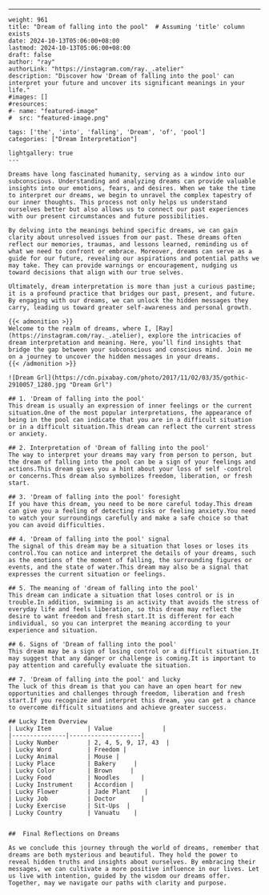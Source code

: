 ---
    weight: 961
    title: "Dream of falling into the pool"  # Assuming 'title' column exists
    date: 2024-10-13T05:06:00+08:00
    lastmod: 2024-10-13T05:06:00+08:00
    draft: false
    author: "ray"
    authorLink: "https://instagram.com/ray._.atelier"
    description: "Discover how 'Dream of falling into the pool' can interpret your future and uncover its significant meanings in your life."
    #images: []
    #resources:
    #- name: "featured-image"
    #  src: "featured-image.png"
    
    tags: ['the', 'into', 'falling', 'Dream', 'of', 'pool']
    categories: ["Dream Interpretation"]
    
    lightgallery: true
    ---
    
    Dreams have long fascinated humanity, serving as a window into our subconscious. Understanding and analyzing dreams can provide valuable insights into our emotions, fears, and desires. When we take the time to interpret our dreams, we begin to unravel the complex tapestry of our inner thoughts. This process not only helps us understand ourselves better but also allows us to connect our past experiences with our present circumstances and future possibilities.
    
    By delving into the meanings behind specific dreams, we can gain clarity about unresolved issues from our past. These dreams often reflect our memories, traumas, and lessons learned, reminding us of what we need to confront or embrace. Moreover, dreams can serve as a guide for our future, revealing our aspirations and potential paths we may take. They can provide warnings or encouragement, nudging us toward decisions that align with our true selves.
    
    Ultimately, dream interpretation is more than just a curious pastime; it is a profound practice that bridges our past, present, and future. By engaging with our dreams, we can unlock the hidden messages they carry, leading us toward greater self-awareness and personal growth.
    
    {{< admonition >}}
    Welcome to the realm of dreams, where I, [Ray](https://instagram.com/ray._.atelier), explore the intricacies of dream interpretation and meaning. Here, you’ll find insights that bridge the gap between your subconscious and conscious mind. Join me on a journey to uncover the hidden messages in your dreams.
    {{< /admonition >}}
    
    ![Dream Grl](https://cdn.pixabay.com/photo/2017/11/02/03/35/gothic-2910057_1280.jpg "Dream Grl")
    
    ## 1. 'Dream of falling into the pool'
    This dream is usually an expression of inner feelings or the current situation.One of the most popular interpretations, the appearance of being in the pool can indicate that you are in a difficult situation or in a difficult situation.This dream can reflect the current stress or anxiety.
    
    ## 2. Interpretation of 'Dream of falling into the pool'
    The way to interpret your dreams may vary from person to person, but the dream of falling into the pool can be a sign of your feelings and actions.This dream gives you a hint about your loss of self -control or concerns.This dream also symbolizes freedom, liberation, or fresh start.
    
    ## 3. 'Dream of falling into the pool' foresight
    If you have this dream, you need to be more careful today.This dream can give you a feeling of detecting risks or feeling anxiety.You need to watch your surroundings carefully and make a safe choice so that you can avoid difficulties.
    
    ## 4. 'Dream of falling into the pool' signal
    The signal of this dream may be a situation that loses or loses its control.You can notice and interpret the details of your dreams, such as the emotions of the moment of falling, the surrounding figures or events, and the state of water.This dream may also be a signal that expresses the current situation or feelings.
    
    ## 5. The meaning of 'dream of falling into the pool'
    This dream can indicate a situation that loses control or is in trouble.In addition, swimming is an activity that avoids the stress of everyday life and feels liberation, so this dream may reflect the desire to want freedom and fresh start.It is different for each individual, so you can interpret the meaning according to your experience and situation.
    
    ## 6. Signs of 'Dream of falling into the pool'
    This dream may be a sign of losing control or a difficult situation.It may suggest that any danger or challenge is coming.It is important to pay attention and carefully evaluate the situation.
    
    ## 7. 'Dream of falling into the pool' and lucky
    The luck of this dream is that you can have an open heart for new opportunities and challenges through freedom, liberation and fresh start.If you recognize and interpret this dream, you can get a chance to overcome difficult situations and achieve greater success.
    
    ## Lucky Item Overview
    | Lucky Item          | Value              |
    |---------------|--------------------|
    | Lucky Number        | 2, 4, 5, 9, 17, 43  |
    | Lucky Word          | Freedom |
    | Lucky Animal        | Mouse |
    | Lucky Place         | Bakery     |
    | Lucky Color         | Brown     |
    | Lucky Food          | Noodles      |
    | Lucky Instrument    | Accordion |
    | Lucky Flower        | Jade Plant    |
    | Lucky Job           | Doctor       |
    | Lucky Exercise      | Sit-Ups  |
    | Lucky Country       | Vanuatu    |
    
    
    ##  Final Reflections on Dreams
    
    As we conclude this journey through the world of dreams, remember that dreams are both mysterious and beautiful. They hold the power to reveal hidden truths and insights about ourselves. By embracing their messages, we can cultivate a more positive influence in our lives. Let us live with intention, guided by the wisdom our dreams offer. Together, may we navigate our paths with clarity and purpose.
    
